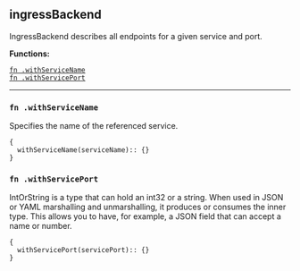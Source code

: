 
## ingressBackend
IngressBackend describes all endpoints for a given service and port.

**Functions:**

[`fn .withServiceName`](#fn-withservicename)  
[`fn .withServicePort`](#fn-withserviceport)  

---


### `fn .withServiceName`
Specifies the name of the referenced service.
```jsonnet
{
  withServiceName(serviceName):: {}
}
```

### `fn .withServicePort`
IntOrString is a type that can hold an int32 or a string.  When used in JSON or YAML marshalling and unmarshalling, it produces or consumes the inner type.  This allows you to have, for example, a JSON field that can accept a name or number.
```jsonnet
{
  withServicePort(servicePort):: {}
}
```

